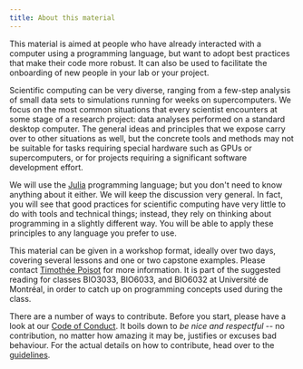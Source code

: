 ```yaml
---
title: About this material
---
```


This material is aimed at people who have already interacted with a computer
using a programming language, but want to adopt best practices that make their
code more robust. It can also be used to facilitate the onboarding of new
people in your lab or your project.

Scientific computing can be very diverse, ranging from a few-step analysis of
small data sets to simulations running for weeks on supercomputers. We focus
on the most common situations that every scientist encounters at some stage of
a research project: data analyses performed on a standard desktop computer.
The general ideas and principles that we expose carry over to other situations
as well, but the concrete tools and methods may not be suitable for tasks
requiring special hardware such as GPUs or supercomputers, or for projects
requiring a significant software development effort.

We will use the [Julia][jl] programming language; but you don't need to know
anything about it either. We will keep the discussion very general. In fact,
you will see that good practices for scientific computing have very little to
do with tools and technical things; instead, they rely on thinking about
programming in a slightly different way. You will be able to apply these
principles to any language you prefer to use.

[jl]: http://julialang.org/

This material can be given in a workshop format, ideally over two days,
covering several lessons and one or two capstone examples. Please contact
[Timothée Poisot](mailto:timothee.poisot@umontreal.ca) for more information.
It is part of the suggested reading for classes BIO3033, BIO6033, and BIO6032
at Université de Montréal, in order to catch up on programming concepts used
during the class.

There are a number of ways to contribute. Before you start, please have a look
at our [Code of Conduct][coc]. It boils down to *be nice and respectful* -- no
contribution, no matter how amazing it may be, justifies or excuses bad
behaviour. For the actual details on how to contribute, head over to the
[guidelines][guid].

[coc]: https://github.com/tpoisot/ScientificComputingForTheRestOfUs/blob/master/CODE_OF_CONDUCT.md
[guid]: https://github.com/tpoisot/ScientificComputingForTheRestOfUs/blob/main/CONTRIBUTING.md

